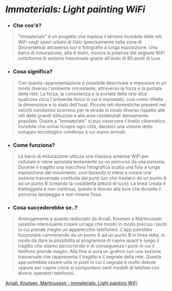 # _Immaterials: Light painting WiFi_ # 

- ### Che cos'è?
> "Immaterials" è un progetto che esplora il terreno invisibile delle reti WiFi negli spazi urbani di Oslo (precisamente nella zona di Grünerløkka) attraverso luci e fotografie a lunga esposizione. Una barra di misurazione, alta 4 metri, mostra la potenza del segnale WiFi sottoforma di sezione trasversale grazie all'aiuto di 80 punti di luce.

- ### Cosa significa?
> Con questa rappresentazione è possibile descrivere e impostare in un modo diverso l'ambiente circostante, attraverso la forza e
la portata della rete. La forza, la consistenza e la portata della rete dice qualcosa circa l'ambiente fisico in cui è impostato, così come riflette la dimensione e lo stato dell'host. Piccole reti domestiche presenti nei vecchi condomini scorrono per le strade in modo diverso rispetto alle reti delle grandi istituzioni e alle aree residenziali densamente popolate. Grazie a "Immaterials" si può osservare il livello cibernetico invisibile che ormai ricopre ogni città, dandoci una visione dello sviluppo tecnologico condiviso a cui siamo arrivati.

- ### Come funziona?
> La barra di misurazione utilizza una classica antenna WiFi per cellulare e viene spostata lentamente su un percorso da una persona. Durante il tragitto una macchina fotografica scatta una foto a lunga esposizione del movimento, così facendo si viene a creare una sezione trasversale costituita dai punti luci che traslano da un punto A ad un punto B (creando la cosiddetta pittura di luce). La linea creata è tratteggiata e non continua, questo è dovuto alla luce che durante il percorso lampeggia e non rimane fissa.

- ### Cosa succederebbe se..?
> Analogamente a quanto realizzato da Arnall, Knutsen e Martinussen sarebbe interessante creare un'app che mostri in modo preciso i punti in cui prende meglio un apparecchio telefonico. L'app potrebbe funzionare camminando da un punto A ad un punto B in linea retta, in modo da dare la possibilità al programma di capire quant'è lungo il tragitto che stiamo percorrendo e di conseguenza i punti in cui il telefono prende meglio. Alla fine si avrà un grafico con una sezione trasversale che rappresenta il tragitto e il segnale della rete. Questa app potrebbe essere utile in posti in cui il segnale è molto debole oppure per capire come si comportano certi modelli di telefoni con diversi operatori telefonici.

[Arnall, Knutsen, Martinussen - Immaterials: Light painting WiFi](https://vimeo.com/20412632)
